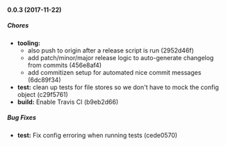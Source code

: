 #### 0.0.3 (2017-11-22)

##### Chores

* **tooling:**
  * also push to origin after a release script is run (2952d46f)
  * add patch/minor/major release logic to auto-generate changelog from commits (456e8af4)
  * add commitizen setup for automated nice commit messages (6dc89f34)
* **test:** clean up tests for file stores so we don't have to mock the config object (c29f5761)
* **build:** Enable Travis CI (b9eb2d66)

##### Bug Fixes

* **test:** Fix config erroring when running tests (cede0570)

